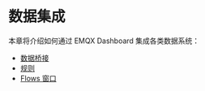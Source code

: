 # 数据集成

本章将介绍如何通过 EMQX Dashboard 集成各类数据系统：

- [数据桥接](./bridge.md)
- [规则](./rules.md)
- [Flows 窗口](./flows.md)





